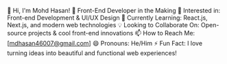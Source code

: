 👋 Hi, I'm Mohd Hasan!
🚀 Front-End Developer in the Making
👀 Interested in: Front-end Development & UI/UX Design
🌱 Currently Learning: React.js, Next.js, and modern web technologies
💡 Looking to Collaborate On: Open-source projects & cool front-end innovations
📫 How to Reach Me: [mdhasan46007@gmail.com]
😄 Pronouns: He/Him
⚡ Fun Fact: I love turning ideas into beautiful and functional web experiences!

<!---
Mohdhasanm/Mohdhasanm is a ✨ special ✨ repository because its `README.md` (this file) appears on your GitHub profile.
You can click the Preview link to take a look at your changes.
--->
